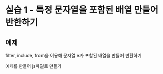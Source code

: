 # 실습 1 - 특정 문자열을 포함된 배열 만들어 반한하기

## 예제

filter, include, from을 이용해 문자열 e가 포함된 배열을 만들어 반환하기

예제를 만들어 js파일로 만들기
